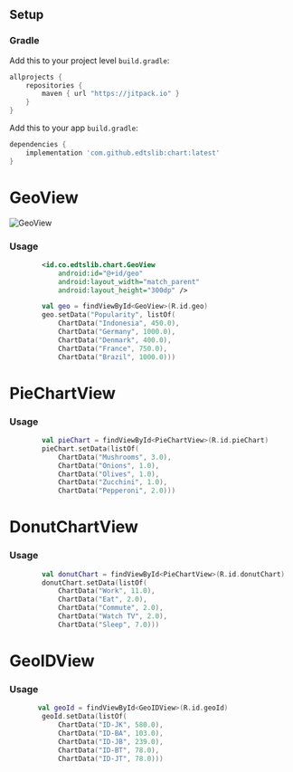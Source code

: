 ## Setup
### Gradle

Add this to your project level `build.gradle`:
```groovy
allprojects {
    repositories {
        maven { url "https://jitpack.io" }
    }
}
```
Add this to your app `build.gradle`:
```groovy
dependencies {
    implementation 'com.github.edtslib:chart:latest'
}
```
# GeoView

![GeoView](https://i.ibb.co/nr80L7z/Screen-Shot-2022-05-13-at-13-03-09.png)

### Usage
```xml
        <id.co.edtslib.chart.GeoView
            android:id="@+id/geo"
            android:layout_width="match_parent"
            android:layout_height="300dp" />
```

```kotlin
        val geo = findViewById<GeoView>(R.id.geo)
        geo.setData("Popularity", listOf(
            ChartData("Indonesia", 450.0),
            ChartData("Germany", 1000.0),
            ChartData("Denmark", 400.0),
            ChartData("France", 750.0),
            ChartData("Brazil", 1000.0)))
```


# PieChartView

### Usage

```kotlin
        val pieChart = findViewById<PieChartView>(R.id.pieChart)
        pieChart.setData(listOf(
            ChartData("Mushrooms", 3.0),
            ChartData("Onions", 1.0),
            ChartData("Olives", 1.0),
            ChartData("Zucchini", 1.0),
            ChartData("Pepperoni", 2.0)))
```

# DonutChartView
### Usage

```kotlin
        val donutChart = findViewById<PieChartView>(R.id.donutChart)
        donutChart.setData(listOf(
            ChartData("Work", 11.0),
            ChartData("Eat", 2.0),
            ChartData("Commute", 2.0),
            ChartData("Watch TV", 2.0),
            ChartData("Sleep", 7.0)))
```

# GeoIDView

### Usage

```kotlin
       val geoId = findViewById<GeoIDView>(R.id.geoId)
        geoId.setData(listOf(
            ChartData("ID-JK", 580.0),
            ChartData("ID-BA", 103.0),
            ChartData("ID-JB", 239.0),
            ChartData("ID-BT", 78.0),
            ChartData("ID-JT", 78.0)))
```


